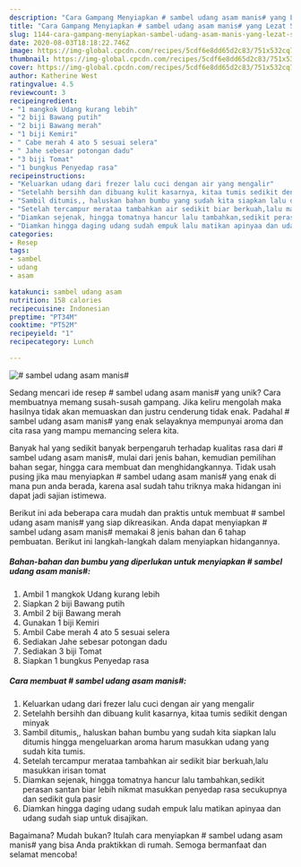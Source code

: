 ```yaml
---
description: "Cara Gampang Menyiapkan # sambel udang asam manis# yang Lezat Sekali"
title: "Cara Gampang Menyiapkan # sambel udang asam manis# yang Lezat Sekali"
slug: 1144-cara-gampang-menyiapkan-sambel-udang-asam-manis-yang-lezat-sekali
date: 2020-08-03T18:18:22.746Z
image: https://img-global.cpcdn.com/recipes/5cdf6e8dd65d2c83/751x532cq70/sambel-udang-asam-manis-foto-resep-utama.jpg
thumbnail: https://img-global.cpcdn.com/recipes/5cdf6e8dd65d2c83/751x532cq70/sambel-udang-asam-manis-foto-resep-utama.jpg
cover: https://img-global.cpcdn.com/recipes/5cdf6e8dd65d2c83/751x532cq70/sambel-udang-asam-manis-foto-resep-utama.jpg
author: Katherine West
ratingvalue: 4.5
reviewcount: 3
recipeingredient:
- "1 mangkok Udang kurang lebih"
- "2 biji Bawang putih"
- "2 biji Bawang merah"
- "1 biji Kemiri"
- " Cabe merah 4 ato 5 sesuai selera"
- " Jahe sebesar potongan dadu"
- "3 biji Tomat"
- "1 bungkus Penyedap rasa"
recipeinstructions:
- "Keluarkan udang dari frezer lalu cuci dengan air yang mengalir"
- "Setelahh bersihh dan dibuang kulit kasarnya, kitaa tumis sedikit dengan minyak"
- "Sambil ditumis,, haluskan bahan bumbu yang sudah kita siapkan lalu ditumis hingga mengeluarkan aroma harum masukkan udang yang sudah kita tumis."
- "Setelah tercampur merataa tambahkan air sedikit biar berkuah,lalu masukkan irisan tomat"
- "Diamkan sejenak, hingga tomatnya hancur lalu tambahkan,sedikit perasan santan biar lebih nikmat masukkan penyedap rasa secukupnya dan sedikit gula pasir"
- "Diamkan hingga daging udang sudah empuk lalu matikan apinyaa dan udang sudah siap untuk disajikan."
categories:
- Resep
tags:
- sambel
- udang
- asam

katakunci: sambel udang asam 
nutrition: 158 calories
recipecuisine: Indonesian
preptime: "PT34M"
cooktime: "PT52M"
recipeyield: "1"
recipecategory: Lunch

---
```



![# sambel udang asam manis#](https://img-global.cpcdn.com/recipes/5cdf6e8dd65d2c83/751x532cq70/sambel-udang-asam-manis-foto-resep-utama.jpg)

Sedang mencari ide resep # sambel udang asam manis# yang unik? Cara membuatnya memang susah-susah gampang. Jika keliru mengolah maka hasilnya tidak akan memuaskan dan justru cenderung tidak enak. Padahal # sambel udang asam manis# yang enak selayaknya mempunyai aroma dan cita rasa yang mampu memancing selera kita.

Banyak hal yang sedikit banyak berpengaruh terhadap kualitas rasa dari # sambel udang asam manis#, mulai dari jenis bahan, kemudian pemilihan bahan segar, hingga cara membuat dan menghidangkannya. Tidak usah pusing jika mau menyiapkan # sambel udang asam manis# yang enak di mana pun anda berada, karena asal sudah tahu triknya maka hidangan ini dapat jadi sajian istimewa.




Berikut ini ada beberapa cara mudah dan praktis untuk membuat # sambel udang asam manis# yang siap dikreasikan. Anda dapat menyiapkan # sambel udang asam manis# memakai 8 jenis bahan dan 6 tahap pembuatan. Berikut ini langkah-langkah dalam menyiapkan hidangannya.

<!--inarticleads1-->

##### Bahan-bahan dan bumbu yang diperlukan untuk menyiapkan # sambel udang asam manis#:

1. Ambil 1 mangkok Udang kurang lebih
1. Siapkan 2 biji Bawang putih
1. Ambil 2 biji Bawang merah
1. Gunakan 1 biji Kemiri
1. Ambil  Cabe merah 4 ato 5 sesuai selera
1. Sediakan  Jahe sebesar potongan dadu
1. Sediakan 3 biji Tomat
1. Siapkan 1 bungkus Penyedap rasa




<!--inarticleads2-->

##### Cara membuat # sambel udang asam manis#:

1. Keluarkan udang dari frezer lalu cuci dengan air yang mengalir
1. Setelahh bersihh dan dibuang kulit kasarnya, kitaa tumis sedikit dengan minyak
1. Sambil ditumis,, haluskan bahan bumbu yang sudah kita siapkan lalu ditumis hingga mengeluarkan aroma harum masukkan udang yang sudah kita tumis.
1. Setelah tercampur merataa tambahkan air sedikit biar berkuah,lalu masukkan irisan tomat
1. Diamkan sejenak, hingga tomatnya hancur lalu tambahkan,sedikit perasan santan biar lebih nikmat masukkan penyedap rasa secukupnya dan sedikit gula pasir
1. Diamkan hingga daging udang sudah empuk lalu matikan apinyaa dan udang sudah siap untuk disajikan.




Bagaimana? Mudah bukan? Itulah cara menyiapkan # sambel udang asam manis# yang bisa Anda praktikkan di rumah. Semoga bermanfaat dan selamat mencoba!
